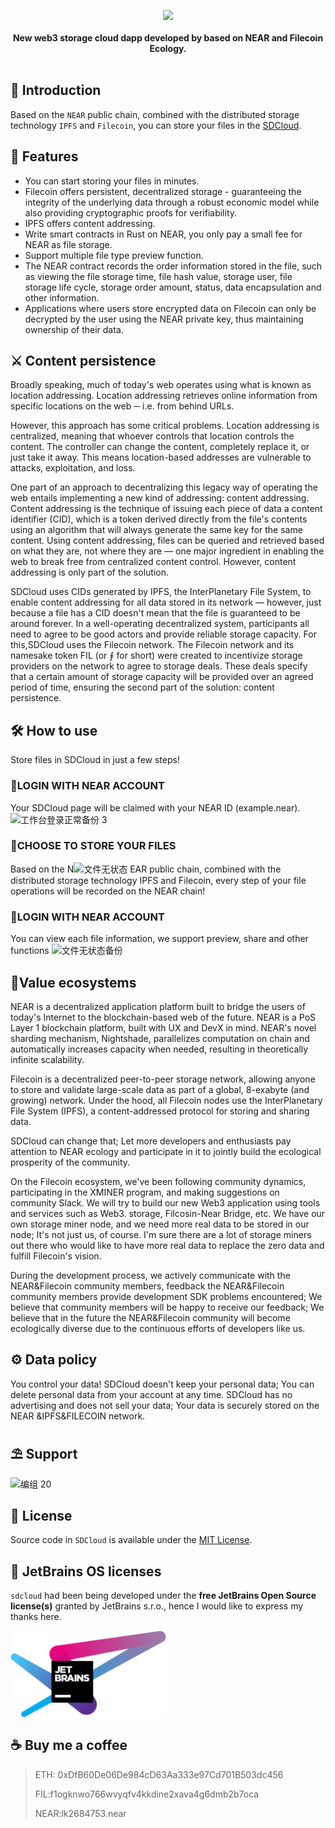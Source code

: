 <p align="center" style = {text-align:center}>
<img src="https://bafybeidfio3womq6nci2pkptilegjwehmgfz5kbjussd6toovjdo63vb7u.ipfs.dweb.link/logo.png" />
<br/><br/>
<b>New web3 storage cloud dapp developed by based on NEAR and Filecoin Ecology.</b>
<br/><br/>
</p>

## 📖 Introduction

Based on the `NEAR` public chain, combined with the distributed storage technology `IPFS` and `Filecoin`, you can store your files in the [SDCloud](https://sdcloud.on.fleek.co/).

## 🚀 Features

- You can start storing your files in minutes.
- Filecoin offers persistent, decentralized storage - guaranteeing the integrity of the underlying data through a robust economic model while also providing cryptographic proofs for verifiability.
- IPFS offers content addressing.
- Write smart contracts in Rust on NEAR, you only pay a small fee for NEAR as file storage.
- Support multiple file type preview function.
- The NEAR contract records the order information stored in the file, such as viewing the file storage time, file hash value, storage user, file storage life cycle, storage order amount, status, data encapsulation and other information.
- Applications where users store encrypted data on Filecoin can only be decrypted by the user using the NEAR private key, thus maintaining ownership of their data.

## ⚔️ Content persistence

Broadly speaking, much of today's web operates using what is known as location addressing. Location addressing retrieves online information from specific locations on the web ─ i.e. from behind URLs.

However, this approach has some critical problems. Location addressing is centralized, meaning that whoever controls that location controls the content. The controller can change the content, completely replace it, or just take it away. This means location-based addresses are vulnerable to attacks, exploitation, and loss.

One part of an approach to decentralizing this legacy way of operating the web entails implementing a new kind of addressing: content addressing. Content addressing is the technique of issuing each piece of data a content identifier (CID), which is a token derived directly from the file's contents using an algorithm that will always generate the same key for the same content. Using content addressing, files can be queried and retrieved based on what they are, not where they are — one major ingredient in enabling the web to break free from centralized content control. However, content addressing is only part of the solution.

SDCloud uses CIDs generated by IPFS, the InterPlanetary File System, to enable content addressing for all data stored in its network — however, just because a file has a CID doesn't mean that the file is guaranteed to be around forever. In a well-operating decentralized system, participants all need to agree to be good actors and provide reliable storage capacity. For this,SDCloud uses the Filecoin network. The Filecoin network and its namesake token FIL (or ⨎ for short) were created to incentivize storage providers on the network to agree to storage deals. These deals specify that a certain amount of storage capacity will be provided over an agreed period of time, ensuring the second part of the solution: content persistence.

## 🛠 How to use
Store files in SDCloud in just a few steps!

### 💨LOGIN WITH NEAR ACCOUNT

  Your SDCloud page will be claimed with your NEAR ID (example.near).
![工作台登录正常备份 3](https://user-images.githubusercontent.com/42611777/150928969-a7cf2432-0b92-4462-b784-0b244e99fb0a.png)

### 💨CHOOSE TO STORE YOUR FILES
Based on the N![文件无状态](https://user-images.githubusercontent.com/42611777/150929099-fad5f456-1ae8-4ff6-ae59-274e8a389703.png)
EAR public chain, combined with the distributed storage technology IPFS and Filecoin, every step of your file operations will be recorded on the NEAR chain!

### 💨LOGIN WITH NEAR ACCOUNT
You can view each file information, we support preview, share and other functions
![文件无状态备份](https://user-images.githubusercontent.com/42611777/150929138-06f8e7f1-2d08-496e-9422-7191558560bc.png)

## 🚀Value ecosystems

 NEAR is a decentralized application platform built to bridge the users of today's Internet to the blockchain-based web of the future. NEAR is a PoS Layer 1 blockchain platform, built with UX and DevX in mind. NEAR's novel sharding mechanism, Nightshade, parallelizes computation on chain and automatically increases capacity when needed, resulting in theoretically infinite scalability.

 Filecoin is a decentralized peer-to-peer storage network, allowing anyone to store and validate large-scale data as part of a global, 8-exabyte (and growing) network. Under the hood, all Filecoin nodes use the InterPlanetary File System (IPFS), a content-addressed protocol for storing and sharing data.

 SDCloud can change that; Let more developers and enthusiasts pay attention to NEAR ecology and participate in it to jointly build the ecological prosperity of the community.

 On the Filecoin ecosystem, we've been following community dynamics, participating in the XMINER program, and making suggestions on community Slack. We will try to build our new Web3 application using tools and services such as Web3. storage, Filcosin-Near Bridge, etc. We have our own storage miner node, and we need more real data to be stored in our node; It's not just us, of course. I'm sure there are a lot of storage miners out there who would like to have more real data to replace the zero data and fulfill Filecoin's vision.

During the development process, we  actively communicate with the NEAR&Filecoin community members, feedback the NEAR&Filecoin community members provide development SDK problems encountered; We believe that community members will be happy to receive our feedback; We believe that in the future the NEAR&Filecoin community will become ecologically diverse due to the continuous efforts of developers like us.

## ⚙️ Data policy

You control your data! SDCloud doesn't keep your personal data; You can delete personal data from your account at any time. SDCloud has no advertising and does not sell your data; Your data is securely stored on the NEAR &IPFS&FILECOIN network.

## ⛱ Support

![编组 20](https://user-images.githubusercontent.com/42611777/150927672-2957f71a-adcd-4a5d-95d0-fa8231bd61fe.png)

## 📄 License

Source code in `SDCloud` is available under the [MIT License](/LICENSE).

## 🔋 JetBrains OS licenses

`sdcloud` had been being developed  under the **free JetBrains Open Source license(s)** granted by JetBrains s.r.o., hence I would like to express my thanks here.

<a href="https://www.jetbrains.com/?from=ants" target="_blank"><img src="https://raw.githubusercontent.com/panjf2000/illustrations/master/jetbrains/jetbrains-variant-4.png" width="250" align="middle"/></a>

## ☕️ Buy me a coffee

> ETH: 0xDfB60De06De984cD63Aa333e97Cd701B503dc456
>
> FIL:f1ogknwo766wvyqfv4kkdine2xava4g6dmb2b7oca
>
> NEAR:lk2684753.near
